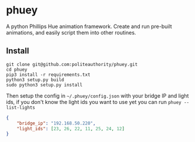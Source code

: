 # phuey
A python Phillips Hue animation framework. Create and run pre-built animations, and easily script them into other routines.

## Install
```console
git clone git@github.com:politeauthority/phuey.git
cd phuey
pip3 install -r requirements.txt
python3 setup.py build
sudo python3 setup.py install
```
Then setup the config in `~/.phuey/config.json` with your bridge IP and light ids, if you don't know the light ids you want to use yet you can run `phuey --list-lights`
```json
{
    "bridge_ip": "192.168.50.220",
    "light_ids": [23, 26, 22, 11, 25, 24, 12]
}
```
